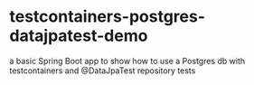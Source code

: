 # testcontainers-postgres-datajpatest-demo
a basic Spring Boot app to show how to use a Postgres db with testcontainers and @DataJpaTest repository tests
